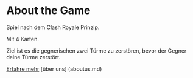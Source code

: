 # About the Game 

Spiel nach dem Clash Royale Prinzip.

Mit 4 Karten.

Ziel ist es die gegnerischen zwei Türme zu zerstören, bevor der Gegner deine Türme zerstört.

[Erfahre mehr](newfile.md)
[über uns] (aboutus.md)
